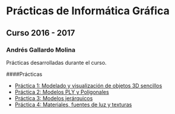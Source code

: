 # Prácticas de Informática Gráfica
## Curso 2016 - 2017
### Andrés Gallardo Molina

Prácticas desarrolladas durante el curso.

####Prácticas

* [Práctica 1: Modelado y visualización de objetos 3D sencillos](https://github.com/Maverick94/IG_ugr_Practicas/tree/master/practica1)
* [Práctica 2: Modelos PLY y Poligonales](https://github.com/Maverick94/IG_ugr_Practicas/tree/master/practica2)
* [Práctica 3: Modelos jerárquicos](https://github.com/Maverick94/IG_ugr_Practicas/tree/master/practica3)
* [Práctica 4: Materiales, fuentes de luz y texturas](https://github.com/Maverick94/IG_ugr_Practicas/tree/master/practica4)
